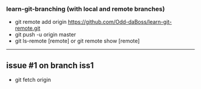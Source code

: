### learn-git-branching (with local and remote branches)

- git remote add origin https://github.com/Odd-daBoss/learn-git-remote.git
- git push -u origin master
- git ls-remote [remote] or git remote show [remote]
----
issue #1 on branch iss1
----
- git fetch origin
